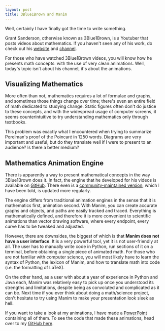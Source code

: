 ```yaml
---
layout: post
title: 3Blue1Brown and Manim
---
```


Well, certainly I have finally got the time to write something.

Grant Sanderson, otherwise known as 3Blue1Brown, is a Youtuber that posts videos about mathematics. If you haven't seen any of his work, do check out his [website](https://www.3blue1brown.com) and [channel](https://www.youtube.com/c/3blue1brown).

For those who have watched 3Blue1Brown videos, you will know how he presents math concepts: with the use of very clean animations. Well, today's topic isn't about his channel, it's about the animations.

## Visualizing Mathematics

More often than not, mathematics requires a lot of formulae and graphs, and sometimes those things change over time; there's even an entire field of math dedicated to studying change. Static figures often don't do justice to these concepts, and with the widespread usage of computer screens, it seems counterintuitive to try understanding mathematics only through textbooks.

This problem was exactly what I encountered when trying to summarize Perelman's proof of the Poincaré in 1250 words. Diagrams are very important and useful, but do they translate well if I were to present to an audience? Is there a better medium?

## Mathematics Animation Engine

There is apparently a way to present mathematical concepts in the way 3Blue1Brown does it. In fact, the engine that he developed for his videos is available on [GitHub](https://github.com/3b1b/manim). There even is a [community-maintained version](https://docs.manim.community/en/latest/index.html), which I have been told, is updated more regularly.

The engine differs from traditional animation engines in the sense that it is mathematics first, animation second. With Manim, you can create accurate graphs and objects, and paths are easily tracked and traced. Everything is mathematically defined, and therefore it is more convenient to scientific animations than vector drawing software, where every endpoint, every curve has to be tweaked and adjusted.

However, there are downsides, the biggest of which is that **Manim does not have a user interface**. It is a very powerful tool, yet it is not user-friendly at all. The user has to manually write code in Python, run sections of it on a terminal, before obtaining a single piece of animated math. For those who are not familiar with computer science, you will most likely have to learn the syntax of Python, the lexicon of Manim, and how to translate math into code (i.e. the formatting of LaTeX).

On the other hand, as a user with about a year of experience in Python and Java each, Manim was relatively easy to pick up once you understood its strengths and limitations, despite being as convoluted and complicated as it can be. Next time if you ever think about doing a math/science project, don't hesitate to try using Manim to make your presentation look sleek as hell.

If you want to take a look at my animations, I have made a [PowerPoint](/files/resources/Poincare-Conjecture.pptx) containing all of them. To see the code that made these animations, head over to my [GitHub here](https://github.com/Cadenze/t1-poincare).